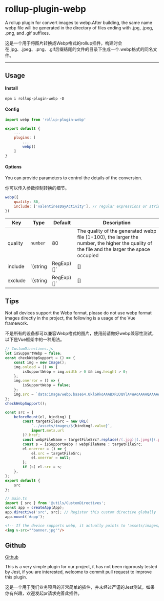 # rollup-plugin-webp   

A rollup plugin for convert images to webp.After building, the same name webp file will be generated in the directory of files ending with .jpg, .jpeg, .png, and .gif suffixes.  

这是一个用于将图片转换成Webp格式的rollup插件，构建时会在.jpg、.jpeg、.png、.gif后缀结尾的文件的目录下生成一个.webp格式的同名文件。  

----------------------------------------------------------------
## Usage
#### Install
```shell
npm i rollup-plugin-webp -D
```
#### Config
```js
import webp from 'rollup-plugin-webp'

export default {
    ...
    plugins: [
        ...
        webp()
    ]
}
```

#### Options

You can provide parameters to control the details of the conversion. 

你可以传入参数控制转换的细节。

```js
webp({
    quality: 80,
    include: ['valentinesDayActivity'], // regular expressions or string
})
```

|Key|Type|Default|Description|
|----|----|----|----|
|quality|`number`|80|The quality of the generated webp file (1-100), the larger the number, the higher the quality of the file and the larger the space occupied|
|include|`(string|RegExp)[]`|[]|Folders that need to be included (whitelist mode), you can provide regular expression or string, and the string will be converted to a regular expression like new RegExp(\`/${yourString}/\`)|
|exclude|`(string|RegExp)[]`|[]|Folders that need to be excluded (blacklist mode), regular expressions or strings can be provided|

## Tips

Not all devices support the Webp format, please do not use webp format images directly in the project, the following is a usage of the Vue framework.

不是所有的设备都可以兼容Webp格式的图片，使用前请做好webp兼容性测试，以下是Vue框架中的一种用法。
```js
// CustomDirectives.js
let isSupportWebp = false;
const checkWebpSupport = () => {
    const img = new Image();
    img.onload = () => {
        isSupportWebp = img.width > 0 && img.height > 0;
    };
    img.onerror = () => {
        isSupportWebp = false;
    };
    img.src = `data:image/webp;base64,UklGRkoAAABXRUJQVlA4WAoAAAAQAAAAAAAAAAAAQUxQSAwAAAARBxAR/Q9ERP8DAABWUDggGAAAABQBAJ0BKgEAAQAAAP4AAA3AAP7mtQAAAA==`;
};
checkWebpSupport();

const src = {
    beforeMount(el, binding) {
        const targetFileSrc = new URL(
            `../assets/images/${binding?.value}`,
            import.meta.url
        )?.href;
        const webpFileName = targetFileSrc?.replace(/(.jpg)|(.jpeg)|(.png)|(.gif)$/i, '.webp');
        const s = isSupportWebp ? webpFileName : targetFileSrc;
        el.onerror = () => {
            el.src = targetFileSrc;
            el.onerror = null;
        };
        if (s) el.src = s;
    },
};
export default {
    src
};
```
```js
// main.ts
import { src } from '@utils/CustomDirectives';
const app = createApp(App);
app.directive('src', src); // Register this custom directive globally
app.mount('#app');
```
```html
<!-- If the device supports webp, it actually points to 'assets/images/banner.webp' -->
<img v-src="'banner.jpg'"/>
```

## Github
[Github](https://github.com/summershower/rollup-plugin-webp)

This is a very simple plugin for our project, it has not been rigorously tested by Jest, if you are interested, welcome to commit pull request to improve this plugin.

这是一个用于我们业务项目的非常简单的插件，并未经过严谨的Jest测试，如果你有兴趣，欢迎发起pr请求完善此插件。